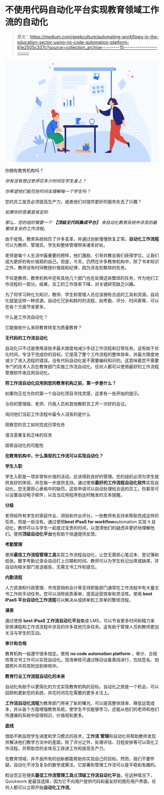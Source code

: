 # 不使用代码自动化平台实现教育领域工作流的自动化

> 原文：<https://medium.com/geekculture/automating-workflows-in-the-education-sector-using-no-code-automation-platform-61e2505c337c?source=collection_archive---------15----------------------->

![](img/0fb10e55772cf6bb066c36ea071507a1.png)

你拥有教育机构吗？

*你有没有想过老师花多少时间在学生身上？*

*你希望他们能花些时间去理解每一个学生吗？*

您的员工是否必须提高生产力，或者他们对提供更好的服务失去了兴趣？

*如果你的答案是肯定的*

*那么，您的组织需要一个* ***【顶级无代码集成平台】*** *来自动化教育系统中涉及的最繁琐复杂的工作流程。*

由于疫情，教育系统经历了许多变革，并通过创新慢慢恢复正常。**自动化工作流程**可以为教师、管理员、学生和整体管理带来诸多好处。

老师是每个人生活中最重要的榜样，他们激励、引导并教会我们获得学位，让我们成为更好的有价值观的自己。但是，今天，仍然在许多教育机构中，除了书本知识之外，教师没有时间教授价值观和纪律，因为涉及到繁琐的任务。

不仅是教师，教育机构中还有其他几个部门也在处理这些繁琐的任务，作为他们工作流程的一部分。结果，员工的工作效率下降，对关键研究缺乏兴趣。

为了将学习转化为知识，教师、学生和管理人员应该拥有合适的工具和资源。自动化就是这样一种资源。自动化冗余和耗时的流程，如考勤、评分、时间表等，可以在各个方面节省更多。

什么是工作流自动化？

它能做些什么来将教育转变为质量教育？

**无代码的工作流自动化**

自动化只不过是使用该技术最大限度地减少手动工作流程和日常任务。这有助于优化时间，专注于完成你的目标。它提高了整个工作流程的整体效率，并最大限度地减少了进入流程的错误。没有代码自动化是不需要编码知识的。这意味着您不需要专门的技术人员在教育部门实施工作流自动化。任何人都可以使用最好的工作流程管理软件来应用自动化。

**将工作流自动化应用到您的教育机构之前，第一步是什么？**

如果你正在为你的第一个自动化项目寻找灵感，这里有一些开始的提示。

与你的管理层、老师、行政人员和其他教职员工开一次好的会议。

询问他们当前工作流程中最令人沮丧的是什么

观察您的员工如何完成日常任务

请注意重复和乏味的任务

探索自动化的可能性

**在教育机构中，什么类型的工作流可以实现自动化？**

**学生入职**

学生入职是一项非常有价值的活动，应该得到良好的管理。您的组织必须为学生提供良好的体验，并在每一步提供支持。通过使用**最好的工作流程自动化软件**实现自动化，您无需担心表格中的缺页。这些申请可以自动处理给合适的员工。你甚至可以设置自动电子邮件，以及当应用程序到达时触发的文本提醒。

**分级**

老师给所有学生的家庭作业、测验和作业评分。一些教师有支持来帮助完成这样的任务，但是一些没有。通过使用**best iPaaS for workflow**automation 实现 it 自动化，教师可以与学生一起度过宝贵的时间，以澄清他们的疑虑并更好地理解他们。使用**顶级自动化平台**也有助于快速提供反馈。

**考勤管理**

使用**最佳工作流程管理工具**实现工作流程自动化，让您无需担心笔记本、登记簿和纸张。数字考勤记录会自动打上日期和时间。教师可以为学生标记出席或缺席，并自动向相关部门发送报告，无需文书工作和提交。

**内勤流程**

人力资源和行政管理、市场营销和会计等支持职能部门通常在工作流程中有大量文书工作和手动任务。您可以消除纸质表单，提高运营效率和灵活性。使用 **best iPaaS 平台自动化工作流程**可以解决从成绩单到工资单的繁琐流程。

**课表**

通过使用 **best iPaaS 工作流自动化平台**集成 LMS，可以节省更多时间和精力来安排课程和工作流流程中涉及的许多其他冗余任务。这有助于管理人员和教师更加关注与学生的互动。

**审计和合规**

教育机构一般遵守很多规定。使用 **no code automation platform** ，审计、合规性等文书工作可以实现自动化。现场审核可通过移动设备离线进行，包括签名、拍摄照片并将其附加到审核中。

**教育行业工作流程自动化的未来**

自动化有助于以更简化的方式实现教育机构的目标。自动化之旅是一个机会，可以回顾和更新您的系统，并花时间花在需要的更多关注上。

**工作流自动化流程**为教育部门带来了新的曙光，可以提高整体效率、降低运营成本，并从各个方面增强教育系统，使学生不仅能够学习，还能从他们的老师和他们所遵循的系统中获得知识、价值观和更多。

**底线**

借助不断监控学生进度和学习模式的技术，**工作流** **管理**和自动化将帮助教师发现并解决他们教学方法中的差距。除了评分之外，处理评估、日程安排等可以简化工作流程，并帮助您的全体员工改进工作和提高生产力。

在教育领域，并不是所有的创新都能帮助你实现自己的目标。然而，我们不要怀疑。自动化不涉及复杂的数学或算法，它部署和管理工作流可以是平稳和有趣的。

假设您正在搜索**最佳工作流管理工具**或**顶级工作流自动化平台**。在这种情况下，Quickwork 是最佳选择，因为它不向用户提供代码和最友好的图形用户界面，任何人都可以立即开始**自动化工作流**。